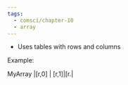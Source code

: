 ```yaml
---
tags:
  - comsci/chapter-10
  - array
---
```

- Uses tables with rows and columns

Example:

MyArray
|\[r,0] | \[r,1]|\[r.|
